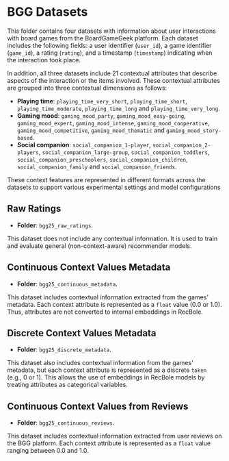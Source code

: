 # BGG Datasets

This folder contains four datasets with information about user interactions with board games from the BoardGameGeek platform. Each dataset includes the following fields: a user identifier (`user_id`), a game identifier (`game_id`), a rating (`rating`), and a timestamp (`timestamp`) indicating when the interaction took place.

In addition, all three datasets include 21 contextual attributes that describe aspects of the interaction or the items involved. These contextual attributes are grouped into three contextual dimensions as follows:

- **Playing time**: `playing_time_very_short`, `playing_time_short`, `playing_time_moderate`, `playing_time_long` and `playing_time_very_long`.
- **Gaming mood**: `gaming_mood_party`, `gaming_mood_easy-going`, `gaming_mood_expert`, `gaming_mood_intense`, `gaming_mood_cooperative`, `gaming_mood_competitive`, `gaming_mood_thematic` and `gaming_mood_story-based`.
- **Social companion**: `social_companion_1-player`, `social_companion_2-players`, `social_companion_large-group`, `social_companion_toddlers`, `social_companion_preschoolers`, `social_companion_children`, `social_companion_family` and `social_companion_friends`.

These context features are represented in different formats across the datasets to support various experimental settings and model configurations

## Raw Ratings

- **Folder**: `bgg25_raw_ratings`. 

This dataset does not include any contextual information. It is used to train and evaluate general (non-context-aware) recommender models.

## Continuous Context Values Metadata

- **Folder**: `bgg25_continuous_metadata`. 

This dataset includes contextual information extracted from the games' metadata. Each context attribute is represented as a `float` value (0.0 or 1.0). Thus, attributes are not converted to internal embeddings in RecBole.

## Discrete Context Values Metadata

- **Folder**: `bgg25_discrete_metadata`. 

This dataset also includes contextual information from the games' metadata, but each context attribute is represented as a discrete `token` (e.g., 0 or 1). This allows the use of embeddings in RecBole models by treating attributes as categorical variables.

## Continuous Context Values from Reviews

- **Folder**: `bgg25_continuous_reviews`. 

This dataset includes contextual information extracted from user reviews on the BGG platform. Each context attribute is represented as a `float` value ranging between 0.0 and 1.0.
